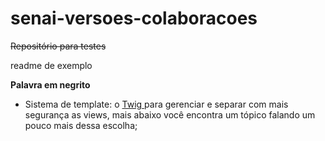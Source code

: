 # senai-versoes-colaboracoes

~~Repositório para testes~~

readme de exemplo

**Palavra em negrito**

* Sistema de template: o [ Twig ](http://twig.sensiolabs.org) para gerenciar e separar com mais segurança as views, mais abaixo você encontra um tópico falando um pouco mais dessa escolha;
